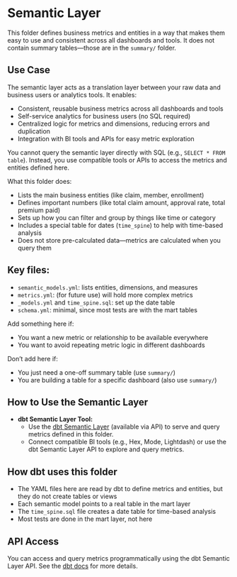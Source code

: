 # Semantic Layer

This folder defines business metrics and entities in a way that makes them easy to use and consistent across all dashboards and tools. It does not contain summary tables—those are in the `summary/` folder.

## Use Case

The semantic layer acts as a translation layer between your raw data and business users or analytics tools. It enables:

- Consistent, reusable business metrics across all dashboards and tools
- Self-service analytics for business users (no SQL required)
- Centralized logic for metrics and dimensions, reducing errors and duplication
- Integration with BI tools and APIs for easy metric exploration

You cannot query the semantic layer directly with SQL (e.g., `SELECT * FROM table`). Instead, you use compatible tools or APIs to access the metrics and entities defined here.

What this folder does:

- Lists the main business entities (like claim, member, enrollment)
- Defines important numbers (like total claim amount, approval rate, total premium paid)
- Sets up how you can filter and group by things like time or category
- Includes a special table for dates (`time_spine`) to help with time-based analysis
- Does not store pre-calculated data—metrics are calculated when you query them

## Key files:

- `semantic_models.yml`: lists entities, dimensions, and measures
- `metrics.yml`: (for future use) will hold more complex metrics
- `_models.yml` and `time_spine.sql`: set up the date table
- `schema.yml`: minimal, since most tests are with the mart tables

Add something here if:

- You want a new metric or relationship to be available everywhere
- You want to avoid repeating metric logic in different dashboards

Don’t add here if:

- You just need a one-off summary table (use `summary/`)
- You are building a table for a specific dashboard (also use `summary/`)

## How to Use the Semantic Layer

- **dbt Semantic Layer Tool:**
	- Use the [dbt Semantic Layer](https://docs.getdbt.com/docs/semantic-layer/overview) (available via API) to serve and query metrics defined in this folder.
	- Connect compatible BI tools (e.g., Hex, Mode, Lightdash) or use the dbt Semantic Layer API to explore and query metrics.

## How dbt uses this folder

- The YAML files here are read by dbt to define metrics and entities, but they do not create tables or views
- Each semantic model points to a real table in the mart layer
- The `time_spine.sql` file creates a date table for time-based analysis
- Most tests are done in the mart layer, not here

## API Access

You can access and query metrics programmatically using the dbt Semantic Layer API. See the [dbt docs](https://docs.getdbt.com/docs/semantic-layer/overview) for more details.
